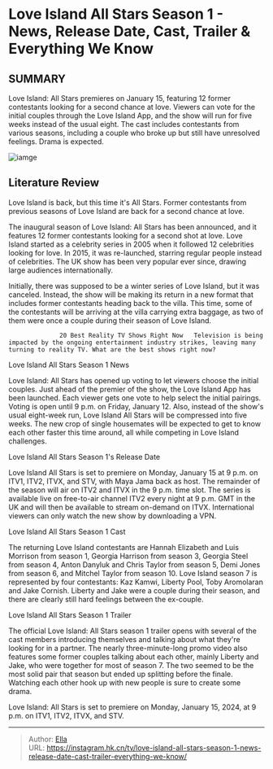 # Love Island All Stars Season 1 - News, Release Date, Cast, Trailer &amp; Everything We Know


## SUMMARY 



  Love Island: All Stars premieres on January 15, featuring 12 former contestants looking for a second chance at love.   Viewers can vote for the initial couples through the Love Island App, and the show will run for five weeks instead of the usual eight.   The cast includes contestants from various seasons, including a couple who broke up but still have unresolved feelings. Drama is expected.  

![iamge](https://static1.srcdn.com/wordpress/wp-content/uploads/2024/01/love-island-all-stars-season-1_-news-release-date-cast-trailer-everything-we-know.jpg)

## Literature Review

Love Island is back, but this time it&#39;s All Stars. Former contestants from previous seasons of Love Island are back for a second chance at love.




The inaugural season of Love Island: All Stars has been announced, and it features 12 former contestants looking for a second shot at love. Love Island started as a celebrity series in 2005 when it followed 12 celebrities looking for love. In 2015, it was re-launched, starring regular people instead of celebrities. The UK show has been very popular ever since, drawing large audiences internationally.




Initially, there was supposed to be a winter series of Love Island, but it was canceled. Instead, the show will be making its return in a new format that includes former contestants heading back to the villa. This time, some of the contestants will be arriving at the villa carrying extra baggage, as two of them were once a couple during their season of Love Island.

                  20 Best Reality TV Shows Right Now   Television is being impacted by the ongoing entertainment industry strikes, leaving many turning to reality TV. What are the best shows right now?   


 Love Island All Stars Season 1 News 
          

Love Island: All Stars has opened up voting to let viewers choose the initial couples. Just ahead of the premier of the show, the Love Island App has been launched. Each viewer gets one vote to help select the initial pairings. Voting is open until 9 p.m. on Friday, January 12. Also, instead of the show&#39;s usual eight-week run, Love Island All Stars will be compressed into five weeks. The new crop of single housemates will be expected to get to know each other faster this time around, all while competing in Love Island challenges.






 Love Island All Stars Season 1&#39;s Release Date 
          

Love Island All Stars is set to premiere on Monday, January 15 at 9 p.m. on ITV1, ITV2, ITVX, and STV, with Maya Jama back as host. The remainder of the season will air on ITV2 and ITVX in the 9 p.m. time slot. The series is available live on free-to-air channel ITV2 every night at 9 p.m. GMT in the UK and will then be available to stream on-demand on ITVX. International viewers can only watch the new show by downloading a VPN.



 Love Island All Stars Season 1 Cast 
          

The returning Love Island contestants are Hannah Elizabeth and Luis Morrison from season 1, Georgia Harrison from season 3, Georgia Steel from season 4, Anton Danyluk and Chris Taylor from season 5, Demi Jones from season 6, and Mitchel Taylor from season 10. Love Island season 7 is represented by four contestants: Kaz Kamwi, Liberty Pool, Toby Aromolaran and Jake Cornish. Liberty and Jake were a couple during their season, and there are clearly still hard feelings between the ex-couple.






 Love Island All Stars Season 1 Trailer 

 

The official Love Island: All Stars season 1 trailer opens with several of the cast members introducing themselves and talking about what they&#39;re looking for in a partner. The nearly three-minute-long promo video also features some former couples talking about each other, mainly Liberty and Jake, who were together for most of season 7. The two seemed to be the most solid pair that season but ended up splitting before the finale. Watching each other hook up with new people is sure to create some drama.



Love Island: All Stars is set to premiere on Monday, January 15, 2024, at 9 p.m. on ITV1, ITV2, ITVX, and STV.






---

> Author: [Ella](https://instagram.hk.cn/)  
> URL: https://instagram.hk.cn/tv/love-island-all-stars-season-1-news-release-date-cast-trailer-everything-we-know/  

